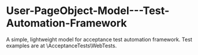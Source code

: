 # User-PageObject-Model---Test-Automation-Framework

A simple, lightweight model for acceptance test automation framework.
Test examples are at \AcceptanceTests\WebTests.

